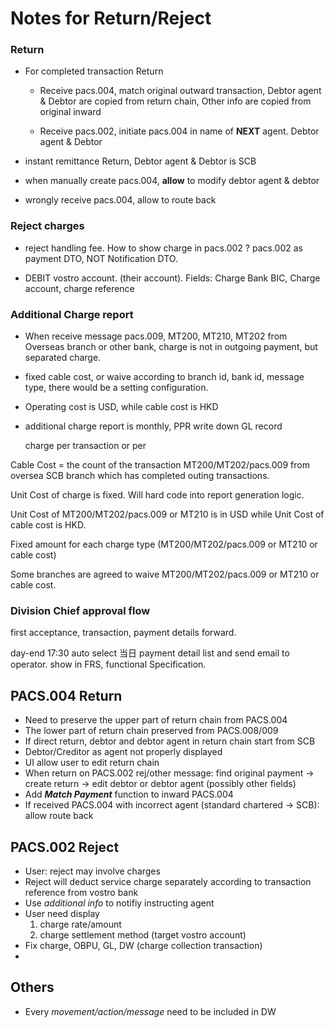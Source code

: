 # Notes for Return/Reject

###  Return

* For completed transaction Return

  * Receive pacs.004, match original outward transaction, Debtor agent & Debtor are copied from return chain, Other info are copied from original inward

  * Receive pacs.002,  initiate pacs.004 in name of **NEXT** agent. Debtor agent & Debtor 

* instant remittance Return,  Debtor agent & Debtor is SCB

* when manually create pacs.004, **allow** to modify debtor agent & debtor
* wrongly receive pacs.004, allow to route back 

###  Reject charges

* reject handling fee.  How to show charge in pacs.002 ?   pacs.002 as payment DTO, NOT Notification DTO.

* DEBIT vostro account. (their account). Fields:  Charge Bank BIC, Charge account, charge reference

### Additional Charge report

* When receive message pacs.009, MT200, MT210, MT202 from Overseas branch or other bank, charge is not in outgoing payment, but separated charge. 

* fixed cable cost, or waive according to branch id, bank id, message type, there would be a setting configuration. 

* Operating cost is USD, while cable cost is HKD

* additional charge report is monthly,    PPR  write down GL record

  charge per transaction or per

  

Cable Cost = the count of the transaction MT200/MT202/pacs.009 from oversea SCB branch which has completed outing transactions.

Unit Cost of charge is fixed. Will hard code into report generation logic.

Unit Cost of MT200/MT202/pacs.009 or MT210 is in USD while Unit Cost of cable cost is HKD.

Fixed amount for each charge type (MT200/MT202/pacs.009 or MT210 or cable cost)

Some branches are agreed to waive MT200/MT202/pacs.009 or MT210 or cable cost.

###  Division Chief approval flow

first acceptance, transaction, payment details  forward. 

day-end  17:30  auto select 当日 payment detail list  and send email to operator.   show in FRS, functional Specification.





## PACS.004 Return

* Need to preserve the upper part of return chain from PACS.004
* The lower part of return chain preserved from PACS.008/009
* If direct return, debtor and debtor agent in return chain start from SCB
* Debtor/Creditor as agent not properly displayed
* UI allow user to edit return chain
* When return on PACS.002 rej/other message: find original payment -> create return -> edit debtor or debtor agent (possibly other fields)
* Add ***Match Payment*** function to inward PACS.004
* If received PACS.004 with incorrect agent (standard chartered -> SCB): allow route back

## PACS.002 Reject

* User: reject may involve charges
* Reject will deduct service charge separately according to transaction reference from vostro bank
* Use *additional info* to notifiy instructing agent
* User need display
  1. charge rate/amount
  2. charge settlement method (target vostro account)
* Fix charge, OBPU, GL, DW (charge collection transaction)
* 

## Others

* Every *movement/action/message* need to be included in DW